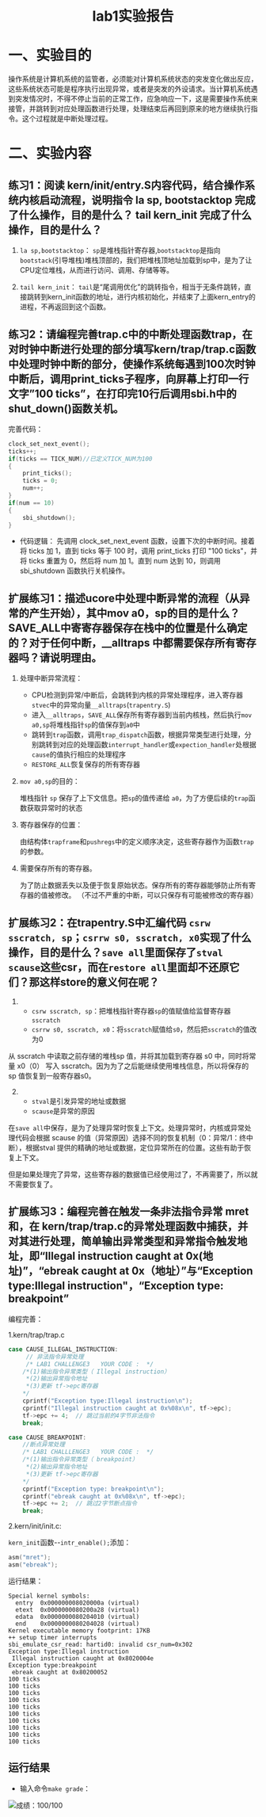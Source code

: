 <h1><center>lab1实验报告</center></h1>

# 一、实验目的

操作系统是计算机系统的监管者，必须能对计算机系统状态的突发变化做出反应，这些系统状态可能是程序执行出现异常，或者是突发的外设请求。当计算机系统遇到突发情况时，不得不停止当前的正常工作，应急响应一下，这是需要操作系统来接管，并跳转到对应处理函数进行处理，处理结束后再回到原来的地方继续执行指令。这个过程就是中断处理过程。

# 二、实验内容

## 练习1：阅读 kern/init/entry.S内容代码，结合操作系统内核启动流程，说明指令 la sp, bootstacktop 完成了什么操作，目的是什么？ tail kern_init 完成了什么操作，目的是什么？

1. `la sp,bootstacktop`：
`sp`是堆栈指针寄存器,`bootstacktop`是指向`bootstack`(引导堆栈)堆栈顶部的，我们把堆栈顶地址加载到sp中，是为了让CPU定位堆栈，从而进行访问、调用、存储等等。

2. `tail kern_init`：
`tail`是“尾调用优化”的跳转指令，相当于无条件跳转，直接跳转到kern_init函数的地址，进行内核初始化，并结束了上面kern_entry的进程，不再返回到这个函数。

## 练习2：请编程完善trap.c中的中断处理函数trap，在对时钟中断进行处理的部分填写kern/trap/trap.c函数中处理时钟中断的部分，使操作系统每遇到100次时钟中断后，调用print_ticks子程序，向屏幕上打印一行文字”100 ticks”，在打印完10行后调用sbi.h中的shut_down()函数关机。


完善代码：

```c
clock_set_next_event();
ticks++;
if(ticks == TICK_NUM)//已定义TICK_NUM为100
{
    print_ticks();
    ticks = 0;
    num++;
}
if(num == 10)
{
    sbi_shutdown();
}
```

+ 代码逻辑：
先调用 clock_set_next_event 函数，设置下次的中断时间。接着将 ticks 加 1，直到 ticks 等于 100 时，调用 print_ticks 打印 "100 ticks"，并将 ticks 重置为 0，然后将 num 加 1。直到 num 达到 10，则调用 sbi_shutdown 函数执行关机操作。

## 扩展练习1：描述ucore中处理中断异常的流程（从异常的产生开始），其中mov a0，sp的目的是什么？SAVE_ALL中寄寄存器保存在栈中的位置是什么确定的？对于任何中断，__alltraps 中都需要保存所有寄存器吗？请说明理由。

1. 处理中断异常流程：

   + CPU检测到异常/中断后，会跳转到内核的异常处理程序，进入寄存器`stvec`中的异常向量`__alltraps`(`trapentry.S`)
   + 进入`__alltraps`，`SAVE_ALL`保存所有寄存器到当前内核栈，然后执行`mov a0,sp`将堆栈指针`sp`的值保存到`a0`中
   + 跳转到`trap`函数，调用`trap_dispatch`函数，根据异常类型进行处理，分别跳转到对应的处理函数`interrupt_handler`或`expection_handler`处根据`cause`的值执行相应的处理程序
   + `RESTORE_ALL`恢复保存的所有寄存器

2. `mov a0,sp`的目的：

   堆栈指针 `sp` 保存了上下文信息。把`sp`的值传递给 `a0`，为了方便后续的`trap`函数获取异常时的状态

3. 寄存器保存的位置：
   
   由结构体`trapframe`和`pushregs`中的定义顺序决定，这些寄存器作为函数`trap`的参数。

4. 需要保存所有的寄存器。

   为了防止数据丢失以及便于恢复原始状态。保存所有的寄存器能够防止所有寄存器的值被修改。
   （不过不严重的中断，可以只保存有可能被修改的寄存器）

## 扩展练习2：在trapentry.S中汇编代码 `csrw sscratch, sp`；`csrrw s0, sscratch, x0`实现了什么操作，目的是什么？`save all`里面保存了`stval scause`这些csr，而在`restore all`里面却不还原它们？那这样store的意义何在呢？

1. + `csrw sscratch, sp`：把堆栈指针寄存器`sp`的值赋值给监督寄存器`sscratch`
   + `csrrw s0, sscratch, x0`：将`sscratch`赋值给`s0`，然后把`sscratch`的值改为0

从 sscratch 中读取之前存储的堆栈sp 值，并将其加载到寄存器 s0 中，同时将常量 x0（0） 写入 sscratch。因为为了之后能继续使用堆栈信息，所以将保存的 sp 值恢复到一般寄存器s0。



2. + `stval`是引发异常的地址或数据
   + `scause`是异常的原因

在`save all`中保存，是为了处理异常时恢复上下文。处理异常时，内核或异常处理代码会根据 scause 的值（异常原因）选择不同的恢复机制（0：异常/1：终中断），根据stval 提供的精确的地址或数据，定位异常所在的位置。这些有助于恢复上下文。

但是如果处理完了异常，这些寄存器的数据值已经使用过了，不再需要了，所以就不需要恢复了。

## 扩展练习3：编程完善在触发一条非法指令异常 mret和，在 kern/trap/trap.c的异常处理函数中捕获，并对其进行处理，简单输出异常类型和异常指令触发地址，即“Illegal instruction caught at 0x(地址)”，“ebreak caught at 0x（地址）”与“Exception type:Illegal instruction"，“Exception type: breakpoint”

编程完善：

1.kern/trap/trap.c

```c
case CAUSE_ILLEGAL_INSTRUCTION:
     // 非法指令异常处理
     /* LAB1 CHALLENGE3   YOUR CODE :  */
    /*(1)输出指令异常类型（ Illegal instruction）
     *(2)输出异常指令地址
     *(3)更新 tf->epc寄存器
    */
    cprintf("Exception type:Illegal instruction\n");
    cprintf("Illegal instruction caught at 0x%08x\n", tf->epc);
    tf->epc += 4;  // 跳过当前的4字节非法指令
    break;

case CAUSE_BREAKPOINT:
    //断点异常处理
    /* LAB1 CHALLLENGE3   YOUR CODE :  */
    /*(1)输出指令异常类型（ breakpoint）
     *(2)输出异常指令地址
     *(3)更新 tf->epc寄存器
    */
    cprintf("Exception type: breakpoint\n");
    cprintf("ebreak caught at 0x%08x\n", tf->epc);
    tf->epc += 2;  // 跳过2字节断点指令
    break;
```

2.kern/init/init.c:

`kern_init`函数--`intr_enable();`添加：

```c
asm("mret");
asm("ebreak");
```

运行结果：

```shell
Special kernel symbols:
  entry  0x000000008020000a (virtual)
  etext  0x0000000080200a28 (virtual)
  edata  0x0000000080204010 (virtual)
  end    0x0000000080204028 (virtual)
Kernel executable memory footprint: 17KB
++ setup timer interrupts
sbi_emulate_csr_read: hartid0: invalid csr_num=0x302
Exception type:Illegal instruction 
 Illegal instruction caught at 0x8020004e
Exception type:breakpoint 
 ebreak caught at 0x80200052
100 ticks
100 ticks
100 ticks
100 ticks
100 ticks
100 ticks
100 ticks
100 ticks
100 ticks
100 ticks

```


## 运行结果

+ 输入命令`make grade`：

![成绩：100/100](https://github.com/nkucss/os/blob/main/lab1/1.png?raw=true)
